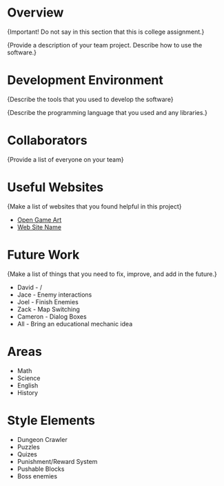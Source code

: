 # Overview

{Important!  Do not say in this section that this is college assignment.}

{Provide a description of your team project.  Describe how to use the software.}

# Development Environment

{Describe the tools that you used to develop the software}

{Describe the programming language that you used and any libraries.}

# Collaborators

{Provide a list of everyone on your team}

# Useful Websites

{Make a list of websites that you found helpful in this project}
* [Open Game Art](https://opengameart.org/)
* [Web Site Name](http://url.link.goes.here)

# Future Work

{Make a list of things that you need to fix, improve, and add in the future.}

* David - /
* Jace - Enemy interactions
* Joel - Finish Enemies
* Zack - Map Switching
* Cameron - Dialog Boxes
* All - Bring an educational mechanic idea

# Areas

* Math
* Science
* English
* History

# Style Elements

* Dungeon Crawler
* Puzzles
* Quizes
* Punishment/Reward System
* Pushable Blocks 
* Boss enemies
